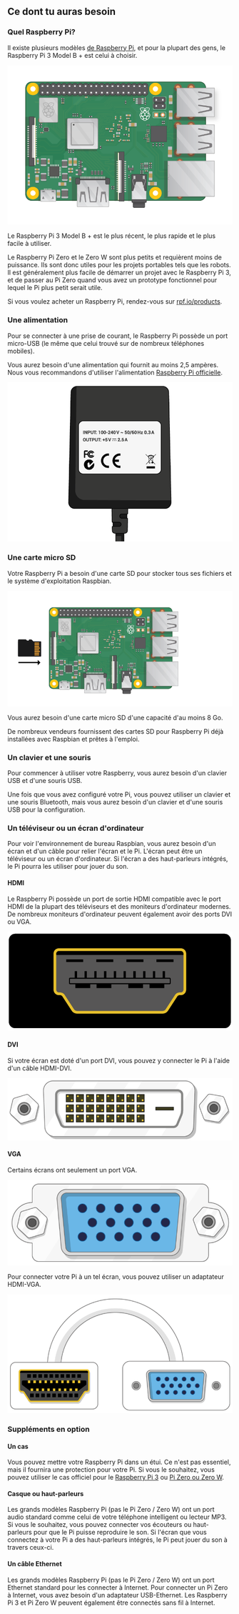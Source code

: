 ## Ce dont tu auras besoin

### Quel Raspberry Pi?

Il existe plusieurs modèles [de Raspberry Pi](https://www.raspberrypi.org/products/), et pour la plupart des gens, le Raspberry Pi 3 Model B + est celui à choisir.

![Raspberry Pi 3](images/raspberry-pi.png)

Le Raspberry Pi 3 Model B + est le plus récent, le plus rapide et le plus facile à utiliser.

Le Raspberry Pi Zero et le Zero W sont plus petits et requièrent moins de puissance. Ils sont donc utiles pour les projets portables tels que les robots. Il est généralement plus facile de démarrer un projet avec le Raspberry Pi 3, et de passer au Pi Zero quand vous avez un prototype fonctionnel pour lequel le Pi plus petit serait utile.

Si vous voulez acheter un Raspberry Pi, rendez-vous sur [rpf.io/products](https://rpf.io/products).

### Une alimentation

Pour se connecter à une prise de courant, le Raspberry Pi possède un port micro-USB (le même que celui trouvé sur de nombreux téléphones mobiles).

Vous aurez besoin d'une alimentation qui fournit au moins 2,5 ampères. Nous vous recommandons d'utiliser l'alimentation [Raspberry Pi officielle](https://www.raspberrypi.org/products/raspberry-pi-universal-power-supply/).

![source de courant](images/powersupply.png)

### Une carte micro SD

Votre Raspberry Pi a besoin d'une carte SD pour stocker tous ses fichiers et le système d'exploitation Raspbian.

![carte SD](images/pi-sd.png)

Vous aurez besoin d'une carte micro SD d'une capacité d'au moins 8 Go.

De nombreux vendeurs fournissent des cartes SD pour Raspberry Pi déjà installées avec Raspbian et prêtes à l'emploi.

### Un clavier et une souris

Pour commencer à utiliser votre Raspberry, vous aurez besoin d'un clavier USB et d'une souris USB.

Une fois que vous avez configuré votre Pi, vous pouvez utiliser un clavier et une souris Bluetooth, mais vous aurez besoin d'un clavier et d'une souris USB pour la configuration.

### Un téléviseur ou un écran d'ordinateur

Pour voir l'environnement de bureau Raspbian, vous aurez besoin d'un écran et d'un câble pour relier l'écran et le Pi. L'écran peut être un téléviseur ou un écran d'ordinateur. Si l'écran a des haut-parleurs intégrés, le Pi pourra les utiliser pour jouer du son.

#### HDMI

Le Raspberry Pi possède un port de sortie HDMI compatible avec le port HDMI de la plupart des téléviseurs et des moniteurs d'ordinateur modernes. De nombreux moniteurs d'ordinateur peuvent également avoir des ports DVI ou VGA.

![port hdmi](images/hdmi-port.png)

#### DVI

Si votre écran est doté d'un port DVI, vous pouvez y connecter le Pi à l'aide d'un câble HDMI-DVI.

![port dvi](images/dvi-port.png)

#### VGA

Certains écrans ont seulement un port VGA.

![vga port](images/vga-port.png)

Pour connecter votre Pi à un tel écran, vous pouvez utiliser un adaptateur HDMI-VGA.

![port de l'adaptateur hdmi vers vga](images/hdmi-vga-adapter.png)

### Suppléments en option

#### Un cas

Vous pouvez mettre votre Raspberry Pi dans un étui. Ce n'est pas essentiel, mais il fournira une protection pour votre Pi. Si vous le souhaitez, vous pouvez utiliser le cas officiel pour le [Raspberry Pi 3](https://www.raspberrypi.org/products/raspberry-pi-3-case/) ou [Pi Zero ou Zero W](https://www.raspberrypi.org/products/raspberry-pi-zero-case/).

#### Casque ou haut-parleurs

Les grands modèles Raspberry Pi (pas le Pi Zero / Zero W) ont un port audio standard comme celui de votre téléphone intelligent ou lecteur MP3. Si vous le souhaitez, vous pouvez connecter vos écouteurs ou haut-parleurs pour que le Pi puisse reproduire le son. Si l'écran que vous connectez à votre Pi a des haut-parleurs intégrés, le Pi peut jouer du son à travers ceux-ci.

#### Un câble Ethernet

Les grands modèles Raspberry Pi (pas le Pi Zero / Zero W) ont un port Ethernet standard pour les connecter à Internet. Pour connecter un Pi Zero à Internet, vous avez besoin d'un adaptateur USB-Ethernet. Les Raspberry Pi 3 et Pi Zero W peuvent également être connectés sans fil à Internet.